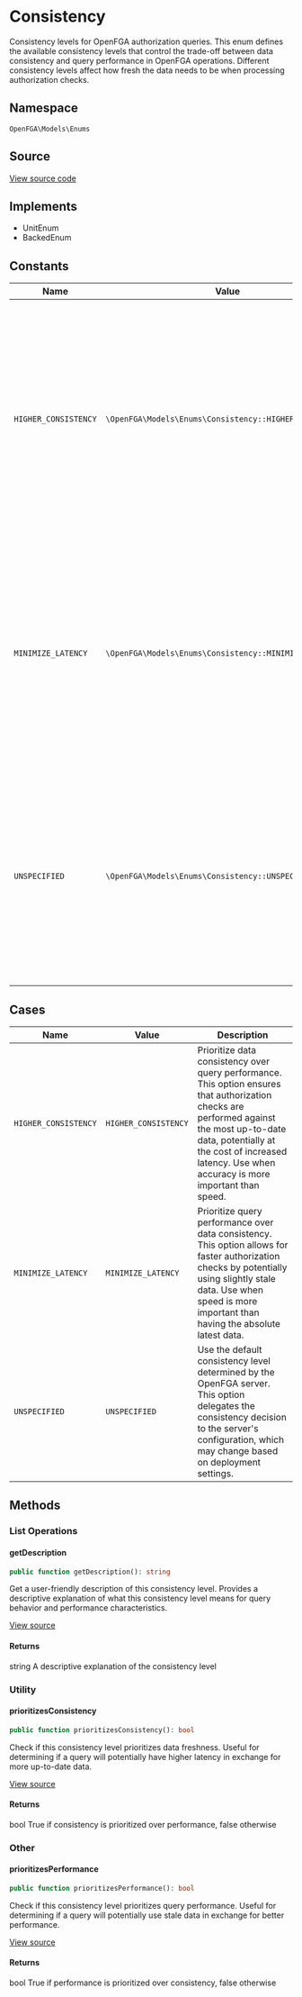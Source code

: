 # Consistency

Consistency levels for OpenFGA authorization queries. This enum defines the available consistency levels that control the trade-off between data consistency and query performance in OpenFGA operations. Different consistency levels affect how fresh the data needs to be when processing authorization checks.

## Namespace
`OpenFGA\Models\Enums`

## Source
[View source code](https://github.com/evansims/openfga-php/blob/main/src/Models/Enums/Consistency.php)

## Implements
* UnitEnum
* BackedEnum


## Constants
| Name | Value | Description |
|------|-------|-------------|
| `HIGHER_CONSISTENCY` | `\OpenFGA\Models\Enums\Consistency::HIGHER_CONSISTENCY` | Prioritize data consistency over query performance. This option ensures that authorization checks are performed against the most up-to-date data, potentially at the cost of increased latency. Use when accuracy is more important than speed. |
| `MINIMIZE_LATENCY` | `\OpenFGA\Models\Enums\Consistency::MINIMIZE_LATENCY` | Prioritize query performance over data consistency. This option allows for faster authorization checks by potentially using slightly stale data. Use when speed is more important than having the absolute latest data. |
| `UNSPECIFIED` | `\OpenFGA\Models\Enums\Consistency::UNSPECIFIED` | Use the default consistency level determined by the OpenFGA server. This option delegates the consistency decision to the server&#039;s configuration, which may change based on deployment settings. |

## Cases
| Name | Value | Description |
|------|-------|-------------|
| `HIGHER_CONSISTENCY` | `HIGHER_CONSISTENCY` | Prioritize data consistency over query performance. This option ensures that authorization checks are performed against the most up-to-date data, potentially at the cost of increased latency. Use when accuracy is more important than speed. |
| `MINIMIZE_LATENCY` | `MINIMIZE_LATENCY` | Prioritize query performance over data consistency. This option allows for faster authorization checks by potentially using slightly stale data. Use when speed is more important than having the absolute latest data. |
| `UNSPECIFIED` | `UNSPECIFIED` | Use the default consistency level determined by the OpenFGA server. This option delegates the consistency decision to the server&#039;s configuration, which may change based on deployment settings. |

## Methods

                                                                        
### List Operations
#### getDescription


```php
public function getDescription(): string
```

Get a user-friendly description of this consistency level. Provides a descriptive explanation of what this consistency level means for query behavior and performance characteristics.

[View source](https://github.com/evansims/openfga-php/blob/main/src/Models/Enums/Consistency.php#L55)


#### Returns
string
 A descriptive explanation of the consistency level

### Utility
#### prioritizesConsistency


```php
public function prioritizesConsistency(): bool
```

Check if this consistency level prioritizes data freshness. Useful for determining if a query will potentially have higher latency in exchange for more up-to-date data.

[View source](https://github.com/evansims/openfga-php/blob/main/src/Models/Enums/Consistency.php#L72)


#### Returns
bool
 True if consistency is prioritized over performance, false otherwise

### Other
#### prioritizesPerformance


```php
public function prioritizesPerformance(): bool
```

Check if this consistency level prioritizes query performance. Useful for determining if a query will potentially use stale data in exchange for better performance.

[View source](https://github.com/evansims/openfga-php/blob/main/src/Models/Enums/Consistency.php#L88)


#### Returns
bool
 True if performance is prioritized over consistency, false otherwise


